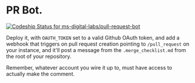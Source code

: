 # PR Bot.
[ ![Codeship Status for ms-digital-labs/pull-request-bot](https://codeship.com/projects/ef05fdb0-52c6-0132-171b-6a64ab7ee5db/status)](https://codeship.com/projects/48723)

Deploy it, with `OAUTH_TOKEN` set to a valid Github OAuth token, and add a
webhook that triggers on pull request creation pointing to `/pull_request` on
your instance, and it'll post a message from the `.merge_checklist.md` from the
root of your repository.

Remember, whatever account you wire it up to, must have access to actually make
the comment.
